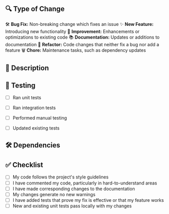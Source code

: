 ## 🔍 Type of Change

<!--
Please delete options that are not relevant.
-->
🛠️ **Bug Fix:** Non-breaking change which fixes an issue
✨ **New Feature:** Introducing new functionality
🧪 **Improvement:** Enhancements or optimizations to existing code
📚 **Documentation:** Updates or additions to documentation
🧹 **Refactor:** Code changes that neither fix a bug nor add a feature
🗑️ **Chore:** Maintenance tasks, such as dependency updates


## 📝 Description


## 🧪 Testing

<!--
Describe the tests that you ran to verify your changes.
Provide instructions so that others can reproduce.
-->

- [ ] Ran unit tests
- [ ] Ran integration tests
- [ ] Performed manual testing
- [ ] Updated existing tests


## 🛠️ Dependencies

<!--
List any new dependencies added or existing ones updated.
-->


## ✅ Checklist

- [ ] My code follows the project's style guidelines
- [ ] I have commented my code, particularly in hard-to-understand areas
- [ ] I have made corresponding changes to the documentation
- [ ] My changes generate no new warnings
- [ ] I have added tests that prove my fix is effective or that my feature works
- [ ] New and existing unit tests pass locally with my changes
